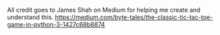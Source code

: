 All credit goes to James Shah on Medium for helping me create and understand this. 
https://medium.com/byte-tales/the-classic-tic-tac-toe-game-in-python-3-1427c68b8874
